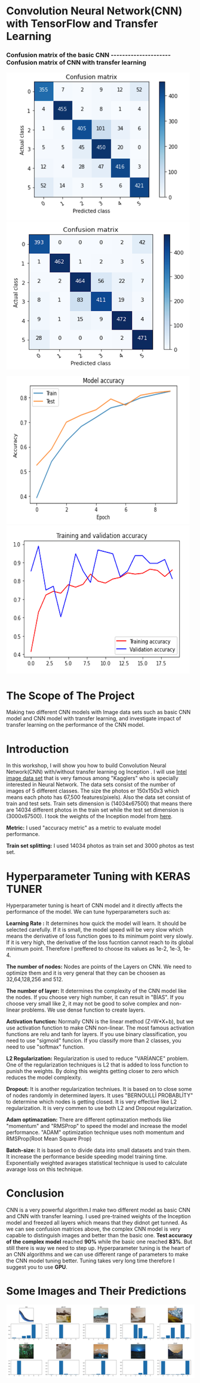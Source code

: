 # Convolution Neural Network(CNN) with TensorFlow and Transfer Learning
### Confusion matrix of the basic CNN          ---------------------Confusion matrix of CNN with transfer learning                        
![](Confusion_matrix_of_the_basic_CNN.png)                ![](confusion_matrix_of_transfer_learning.png) 

![](accuracy_and_loss_of_basic_CNN.png)                   ![](Accuracy_of_transfer_learning.png)

 # The Scope of The Project
Making two different CNN models with Image data sets such as basic CNN model and CNN model with transfer learning, and investigate impact of transfer learning on the performance of the CNN model.


# Introduction
In this workshop, I will show you how to build Convolution Neural Network(CNN) with/without transfer learning og Inception . I will use [Intel image data set](https://www.kaggle.com/puneet6060/intel-image-classification) that is very famous among "Kagglers" who is specially interested in Neural Network. The data sets consist of the number of images of 5 different classes. The size the photos er 150x150x3 which means each photo has 67,500 features(pixels). Also the data set consist of train and test sets. Train sets dimension is (14034x67500) that means there are 14034 different photos in the train set while the test set dimension is (3000x67500). I took the weights of the Inception model from [here](https://www.kaggle.com/keras/inceptionv3).

**Metric:** I used "accuracy metric" as a metric to evaluate model performance.

**Train set splitting:** I used 14034 photos as train set and 3000 photos as test set.


# Hyperparameter Tuning with KERAS TUNER

Hyperparameter tuning is heart of  CNN model and it directly affects the performance of the model. We can tune hyperparameters such as:

**Learning Rate :** It determines how quick the model will learn. It should be selected carefully. If it is small, the model speed will be very slow which means the derivative 
of loss function goes to its minimum point very slowly. If it is very high, the derivative of the loss fucntion cannot reach to its global minimum point. 
Therefore I preffered to choose its values as 1e-2, 1e-3, 1e-4.

**The number of nodes:** Nodes are points of the Layers on CNN. We need to optimize them and it is very general that they can be choosen as 32,64,128,256 and 512. 

**The number of layer:** It determines the complexity of the CNN model like the nodes. If you choose very high number, it can result in "BİAS". If you choose very small like 2,
it may not be good to solve complex and non-linear problems. We use dense function to create layers.

**Activation function:** Normally CNN is the linear method (Z=W*X+b), but we use activation function to make CNN non-linear. The most famous activation functions are relu and 
tanh for layers. If you use binary classification, you need to use "sigmoid" funcion. If you classify more than 2 classes, you need to use "softmax" function.

**L2 Regularization:** Regularization is used to reduce "VARİANCE" problem. One of the regularization techniques is L2 that is added to loss function to punish the weights.
By doing this weights getting closer to zero which reduces the model complexity.

**Dropout:** It is another regularization techniues. It is based on to close some of nodes randomly in determined layers. It uses "BERNOULLİ PROBABLİTY" to determine which nodes 
is getting closed. It is very effective like L2 regularization. It is very commen to use both L2 and Dropout regularization.

**Adam optimazation:** There are different optimazation methods like "momentum" and "RMSProp" to speed the model and increase the model performance. "ADAM" optimization technique
uses noth momentum and RMSProp(Root Mean Square Prop)

**Batch-size:** It is based on to divide data into small datasets and train them. It increase the performance beside speeding model training time. Exponentially weighted avarages 
statistical technique is used to calculate avarage loss on this technique. 


# Conclusion
CNN is a very powerful algorithm.I make two different model as basic CNN and CNN with transfer learning. I used pre-trained weights of the Inception model and freezed all layers which means that they didnot get tunned. As we can see confusion matrices above, the complex CNN model  is very capable to distinguish images and better than the basic one. **Test accuracy of the complex model** reached **90%** while the basic one reached **83%**. But still there is way we need to step up. Hyperparameter tuning is the heart of an CNN algorithms and we can use different range of parameters to make the CNN model tuning better. Tuning takes very long time therefore I suggest you to use **GPU**. 



# Some Images and Their Predictions

![](imaes_and_predictions.png)
